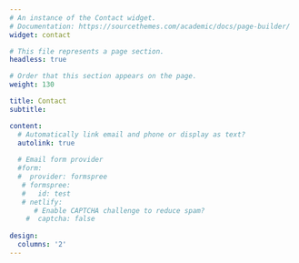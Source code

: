 ```yaml
---
# An instance of the Contact widget.
# Documentation: https://sourcethemes.com/academic/docs/page-builder/
widget: contact

# This file represents a page section.
headless: true

# Order that this section appears on the page.
weight: 130

title: Contact
subtitle:

content:
  # Automatically link email and phone or display as text?
  autolink: true
  
  # Email form provider
  #form:
  #  provider: formspree
   # formspree:
   #   id: test
   # netlify:
      # Enable CAPTCHA challenge to reduce spam?
    #  captcha: false
  
design:
  columns: '2'
---
```

